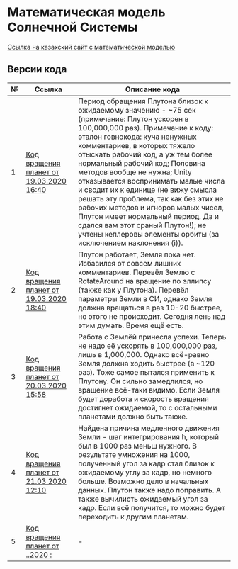 # Математическая модель Солнечной Системы
[Ссылка на казахский сайт с математической моделью](http://www.dereksiz.org/matematicheskaya-modele-solnechnoj-sistemi.html)

## Версии кода
 № | Ссылка                                                        | Описание кода
---|---------------------------------------------------------------|----------------------------------------------------------------------
 1 | [Код вращения планет от 19.03.2020 16:40](/Rotate%20File/Rotate.cs) | Период обращения Плутона близок к ожидаемому значению - ~75 сек (примечание: Плутон ускорен в 100,000,000 раз). Примечание к коду: эталон говнокода: куча ненужных комментариев, в которых тяжело отыскать рабочий код, а уж тем более нормальный рабочий код; Половина методов вообще не нужна; Unity отказывается воспринимать малые числа и сводит их к единице (не вижу смысла решать эту проблема, так как без этих не рабочих методов и игноров малых чисел, Плутон имеет нормальный период. Да и сдался вам этот сраный Плутон!); не учтены кеплеровы элементы орбиты (за исключением наклонения (i)). 
 2 | [Код вращения планет от 19.03.2020 18:40](/Rotate%20File/Rotate%2019_03_2020.cs) |Плутон работает, Земля пока нет. Избавился от совсем лишних комментариев. Перевёл Землю с RotateAround на вращение по эллипсу (также как у Плутона). Перевёл параметры Земли в СИ, однако Земля должна вращаться в раз 10-20 быстрее, но этого не происходит. Сегодня лень над этим думать. Время ещё есть.
 3 | [Код вращения планет от 20.03.2020 15:58](Rotate%20File/Rotate%2020_03_2020.cs) |Работа с Землёй принесла успехи. Теперь не надо её ускорять в 100,000,000 раз, лишь в 1,000,000. Однако всё-равно Земля должна ходить быстрее (в ~120 раз). Тоже самое пытался применить к Плутону. Он сильно замедлился, но вращение всё-таки видимо. Если Земля будет доработа и скорость вращения достигнет ожидаемой, то с остальными планетами должно быть также.
 4 | [Код вращения планет от 21.03.2020 12:10](Rotate%20File/Rotate%2021_03_2020.cs) |Найдена причина медленного движения Земли - шаг интегрирования h, который был в 1000 раз меньш нужного. В результате умножения на 1000, полученный угол за кадр стал близок к ожидаемому углу за кадр, но немного больше. Возможно дело в начальных данных. Плутон также надо поправить. А также вычилисть ожидаемый угол за кадр. Если всё получится, то можно будет переходить к другим планетам.
 5| [Код вращения планет от ..2020 :]() |-
